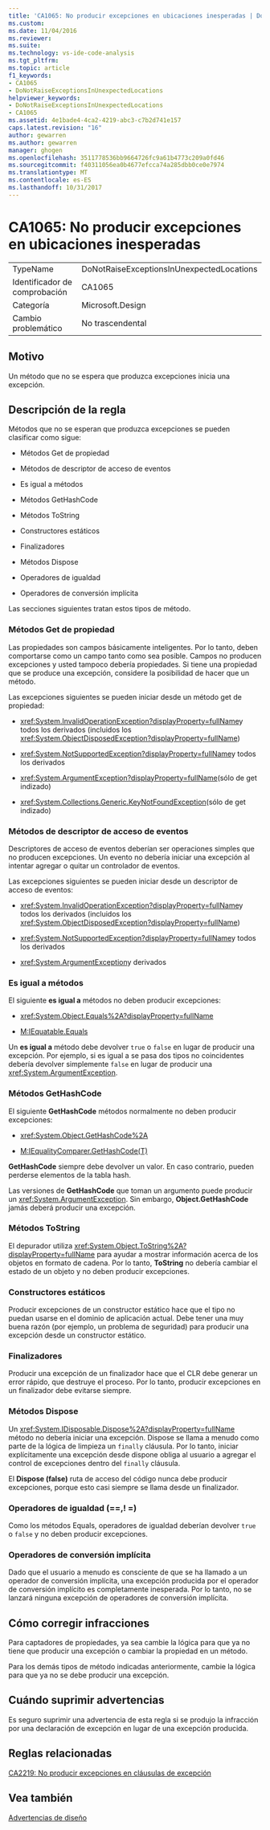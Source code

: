 ```yaml
---
title: 'CA1065: No producir excepciones en ubicaciones inesperadas | Documentos de Microsoft'
ms.custom: 
ms.date: 11/04/2016
ms.reviewer: 
ms.suite: 
ms.technology: vs-ide-code-analysis
ms.tgt_pltfrm: 
ms.topic: article
f1_keywords:
- CA1065
- DoNotRaiseExceptionsInUnexpectedLocations
helpviewer_keywords:
- DoNotRaiseExceptionsInUnexpectedLocations
- CA1065
ms.assetid: 4e1bade4-4ca2-4219-abc3-c7b2d741e157
caps.latest.revision: "16"
author: gewarren
ms.author: gewarren
manager: ghogen
ms.openlocfilehash: 3511778536bb9664726fc9a61b4773c209a0fd46
ms.sourcegitcommit: f40311056ea0b4677efcca74a285dbb0ce0e7974
ms.translationtype: MT
ms.contentlocale: es-ES
ms.lasthandoff: 10/31/2017
---
```

# <a name="ca1065-do-not-raise-exceptions-in-unexpected-locations"></a>CA1065: No producir excepciones en ubicaciones inesperadas
|||  
|-|-|  
|TypeName|DoNotRaiseExceptionsInUnexpectedLocations|  
|Identificador de comprobación|CA1065|  
|Categoría|Microsoft.Design|  
|Cambio problemático|No trascendental|  
  
## <a name="cause"></a>Motivo  
 Un método que no se espera que produzca excepciones inicia una excepción.  
  
## <a name="rule-description"></a>Descripción de la regla  
 Métodos que no se esperan que produzca excepciones se pueden clasificar como sigue:  
  
-   Métodos Get de propiedad  
  
-   Métodos de descriptor de acceso de eventos  
  
-   Es igual a métodos  
  
-   Métodos GetHashCode  
  
-   Métodos ToString  
  
-   Constructores estáticos  
  
-   Finalizadores  
  
-   Métodos Dispose  
  
-   Operadores de igualdad  
  
-   Operadores de conversión implícita  
  
 Las secciones siguientes tratan estos tipos de método.  
  
### <a name="property-get-methods"></a>Métodos Get de propiedad  
 Las propiedades son campos básicamente inteligentes. Por lo tanto, deben comportarse como un campo tanto como sea posible. Campos no producen excepciones y usted tampoco debería propiedades. Si tiene una propiedad que se produce una excepción, considere la posibilidad de hacer que un método.  
  
 Las excepciones siguientes se pueden iniciar desde un método get de propiedad:  
  
-   <xref:System.InvalidOperationException?displayProperty=fullName>y todos los derivados (incluidos los <xref:System.ObjectDisposedException?displayProperty=fullName>)  
  
-   <xref:System.NotSupportedException?displayProperty=fullName>y todos los derivados  
  
-   <xref:System.ArgumentException?displayProperty=fullName>(sólo de get indizado)  
  
-   <xref:System.Collections.Generic.KeyNotFoundException>(sólo de get indizado)  
  
### <a name="event-accessor-methods"></a>Métodos de descriptor de acceso de eventos  
 Descriptores de acceso de eventos deberían ser operaciones simples que no producen excepciones. Un evento no debería iniciar una excepción al intentar agregar o quitar un controlador de eventos.  
  
 Las excepciones siguientes se pueden iniciar desde un descriptor de acceso de eventos:  
  
-   <xref:System.InvalidOperationException?displayProperty=fullName>y todos los derivados (incluidos los <xref:System.ObjectDisposedException?displayProperty=fullName>)  
  
-   <xref:System.NotSupportedException?displayProperty=fullName>y todos los derivados  
  
-   <xref:System.ArgumentException>y derivados  
  
### <a name="equals-methods"></a>Es igual a métodos  
 El siguiente **es igual a** métodos no deben producir excepciones:  
  
-   <xref:System.Object.Equals%2A?displayProperty=fullName>  
  
-   [M:IEquatable.Equals](http://go.microsoft.com/fwlink/?LinkId=113472)  
  
 Un **es igual a** método debe devolver `true` o `false` en lugar de producir una excepción. Por ejemplo, si es igual a se pasa dos tipos no coincidentes debería devolver simplemente `false` en lugar de producir una <xref:System.ArgumentException>.  
  
### <a name="gethashcode-methods"></a>Métodos GetHashCode  
 El siguiente **GetHashCode** métodos normalmente no deben producir excepciones:  
  
-   <xref:System.Object.GetHashCode%2A>  
  
-   [M:IEqualityComparer.GetHashCode(T)](http://go.microsoft.com/fwlink/?LinkId=113477)  
  
 **GetHashCode** siempre debe devolver un valor. En caso contrario, pueden perderse elementos de la tabla hash.  
  
 Las versiones de **GetHashCode** que toman un argumento puede producir un <xref:System.ArgumentException>. Sin embargo, **Object.GetHashCode** jamás deberá producir una excepción.  
  
### <a name="tostring-methods"></a>Métodos ToString  
 El depurador utiliza <xref:System.Object.ToString%2A?displayProperty=fullName> para ayudar a mostrar información acerca de los objetos en formato de cadena. Por lo tanto, **ToString** no debería cambiar el estado de un objeto y no deben producir excepciones.  
  
### <a name="static-constructors"></a>Constructores estáticos  
 Producir excepciones de un constructor estático hace que el tipo no puedan usarse en el dominio de aplicación actual. Debe tener una muy buena razón (por ejemplo, un problema de seguridad) para producir una excepción desde un constructor estático.  
  
### <a name="finalizers"></a>Finalizadores  
 Producir una excepción de un finalizador hace que el CLR debe generar un error rápido, que destruye el proceso. Por lo tanto, producir excepciones en un finalizador debe evitarse siempre.  
  
### <a name="dispose-methods"></a>Métodos Dispose  
 Un <xref:System.IDisposable.Dispose%2A?displayProperty=fullName> método no debería iniciar una excepción. Dispose se llama a menudo como parte de la lógica de limpieza un `finally` cláusula. Por lo tanto, iniciar explícitamente una excepción desde dispone obliga al usuario a agregar el control de excepciones dentro del `finally` cláusula.  
  
 El **Dispose (false)** ruta de acceso del código nunca debe producir excepciones, porque esto casi siempre se llama desde un finalizador.  
  
### <a name="equality-operators--"></a>Operadores de igualdad (==,! =)  
 Como los métodos Equals, operadores de igualdad deberían devolver `true` o `false` y no deben producir excepciones.  
  
### <a name="implicit-cast-operators"></a>Operadores de conversión implícita  
 Dado que el usuario a menudo es consciente de que se ha llamado a un operador de conversión implícita, una excepción producida por el operador de conversión implícito es completamente inesperada. Por lo tanto, no se lanzará ninguna excepción de operadores de conversión implícita.  
  
## <a name="how-to-fix-violations"></a>Cómo corregir infracciones  
 Para captadores de propiedades, ya sea cambie la lógica para que ya no tiene que producir una excepción o cambiar la propiedad en un método.  
  
 Para los demás tipos de método indicadas anteriormente, cambie la lógica para que ya no se debe producir una excepción.  
  
## <a name="when-to-suppress-warnings"></a>Cuándo suprimir advertencias  
 Es seguro suprimir una advertencia de esta regla si se produjo la infracción por una declaración de excepción en lugar de una excepción producida.  
  
## <a name="related-rules"></a>Reglas relacionadas  
 [CA2219: No producir excepciones en cláusulas de excepción](../code-quality/ca2219-do-not-raise-exceptions-in-exception-clauses.md)  
  
## <a name="see-also"></a>Vea también  
 [Advertencias de diseño](../code-quality/design-warnings.md)